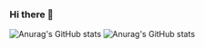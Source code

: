 ### Hi there 👋
![Anurag's GitHub stats](https://github-readme-stats.vercel.app/api?username=julieniut&count_private=true)
![Anurag's GitHub stats](https://github-readme-stats.vercel.app/api?username=julieniut&show_icons=true)

